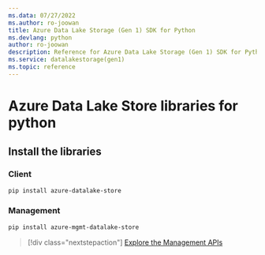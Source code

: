 ```yaml
---
ms.data: 07/27/2022
ms.author: ro-joowan
title: Azure Data Lake Storage (Gen 1) SDK for Python
ms.devlang: python
author: ro-joowan
description: Reference for Azure Data Lake Storage (Gen 1) SDK for Python
ms.service: datalakestorage(gen1)
ms.topic: reference
---
```

# Azure Data Lake Store libraries for python

## Install the libraries
### Client

```bash
pip install azure-datalake-store
```

### Management

```bash
pip install azure-mgmt-datalake-store
```
> [!div class="nextstepaction"]
> [Explore the Management APIs](/python/api/overview/azure/datalakestore/management)
